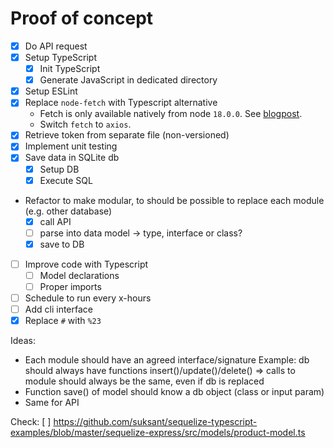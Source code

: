 # Proof of concept

- [x] Do API request
- [x] Setup TypeScript
  - [x] Init TypeScript
  - [x] Generate JavaScript in dedicated directory
- [x] Setup ESLint
- [x] Replace `node-fetch` with Typescript alternative
  - Fetch is only available natively from node `18.0.0`. See [blogpost](https://blog.devgenius.io/experimenting-node-js-native-fetch-api-using-typescript-c5275f8a7592).
  - Switch `fetch` to `axios`.
- [x] Retrieve token from separate file (non-versioned)
- [x] Implement unit testing
- [x] Save data in SQLite db
  - [x] Setup DB
  - [x] Execute SQL
- Refactor to make modular, to should be possible to replace each module (e.g. other database)
  - [x] call API
  - [ ] parse into data model -> type, interface or class?
  - [x] save to DB
- [ ] Improve code with Typescript
  - [ ] Model declarations
  - [ ] Proper imports
- [ ] Schedule to run every x-hours
- [ ] Add cli interface
- [x] Replace `#` with `%23`

Ideas:

- Each module should have an agreed interface/signature
  Example: db should always have functions insert()/update()/delete()
  => calls to module should always be the same, even if db is replaced
- Function save() of model should know a db object (class or input param)
- Same for API

Check:
[ ] https://github.com/suksant/sequelize-typescript-examples/blob/master/sequelize-express/src/models/product-model.ts
